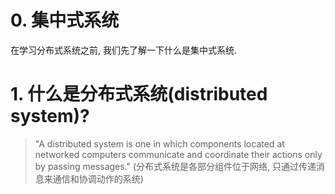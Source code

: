 # 0. 集中式系统
在学习分布式系统之前, 我们先了解一下什么是集中式系统.


# 1. 什么是分布式系统(distributed system)?
> "A distributed system is one in which components located at networked computers
communicate and coordinate their actions only by passing messages." (分布式系统是各部分组件位于网络, 只通过传递消息来通信和协调动作的系统)
